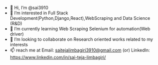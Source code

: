 - 👋 Hi, I’m @sai3910
- 👀 I’m interested in Full Stack Development(Python,Django,React),WebScraping and Data Science (R&D)
- 🌱 I’m currently learning Web Scraping Selenium for automation(Web driver)
- 💞️ I’m looking to collaborate on Research oriented works related to my interests
- 📫 reach me at Email: saitejalimbagiri3910@gmail.com (or) LinkedIn: https://www.linkedin.com/in/sai-teja-limbagiri/

<!---
sai3910/sai3910 is a ✨ special ✨ repository because its `README.md` (this file) appears on your GitHub profile.
You can click the Preview link to take a look at your changes.
--->
